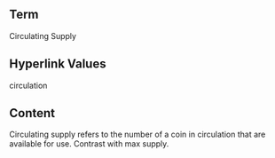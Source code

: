 ## Term

Circulating Supply

## Hyperlink Values

circulation

## Content

Circulating supply refers to the number of a coin in circulation that are available for use. Contrast with max supply.